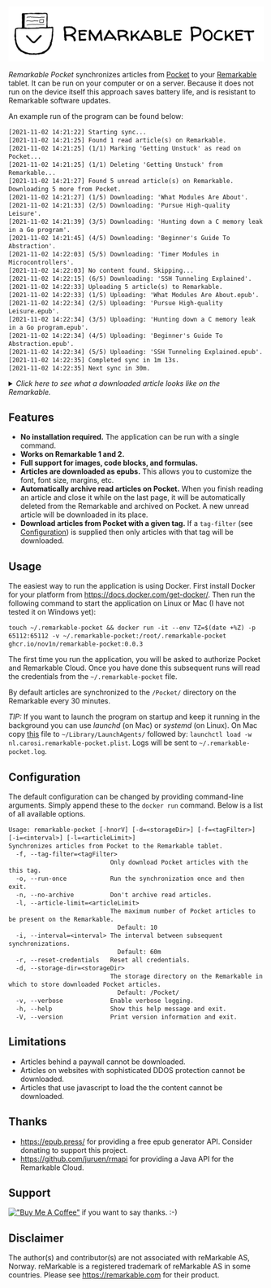 ![Example article](assets/logo-title.png)

*Remarkable Pocket* synchronizes articles from [Pocket](https://getpocket.com) to your [Remarkable](https://remarkable.com/) tablet. It can be run on your computer or on a server. Because it does not run on the device itself this approach saves battery life, and is resistant to Remarkable software updates.

An example run of the program can be found below:

```
[2021-11-02 14:21:22] Starting sync...
[2021-11-02 14:21:25] Found 1 read article(s) on Remarkable.
[2021-11-02 14:21:25] (1/1) Marking 'Getting Unstuck' as read on Pocket...
[2021-11-02 14:21:25] (1/1) Deleting 'Getting Unstuck' from Remarkable...
[2021-11-02 14:21:27] Found 5 unread article(s) on Remarkable. Downloading 5 more from Pocket.
[2021-11-02 14:21:27] (1/5) Downloading: 'What Modules Are About'.
[2021-11-02 14:21:33] (2/5) Downloading: 'Pursue High-quality Leisure'.
[2021-11-02 14:21:39] (3/5) Downloading: 'Hunting down a C memory leak in a Go program'.
[2021-11-02 14:21:45] (4/5) Downloading: 'Beginner's Guide To Abstraction'.
[2021-11-02 14:22:03] (5/5) Downloading: 'Timer Modules in Microcontrollers'.
[2021-11-02 14:22:03] No content found. Skipping...
[2021-11-02 14:22:15] (6/5) Downloading: 'SSH Tunneling Explained'.
[2021-11-02 14:22:33] Uploading 5 article(s) to Remarkable.
[2021-11-02 14:22:33] (1/5) Uploading: 'What Modules Are About.epub'.
[2021-11-02 14:22:34] (2/5) Uploading: 'Pursue High-quality Leisure.epub'.
[2021-11-02 14:22:34] (3/5) Uploading: 'Hunting down a C memory leak in a Go program.epub'.
[2021-11-02 14:22:34] (4/5) Uploading: 'Beginner's Guide To Abstraction.epub'.
[2021-11-02 14:22:34] (5/5) Uploading: 'SSH Tunneling Explained.epub'.
[2021-11-02 14:22:35] Completed sync in 1m 13s.
[2021-11-02 14:22:35] Next sync in 30m.
```

<details><summary><i>Click here to see what a downloaded article looks like on the Remarkable.</i></summary>
<img src="assets/article-small.jpg" alt="An example article on the Remarkable.">
</details>

## Features
- **No installation required.** The application can be run with a single command.
- **Works on Remarkable 1 and 2.** 
- **Full support for images, code blocks, and formulas.**
- **Articles are downloaded as epubs.** This allows you to customize the font, font size, margins, etc.
- **Automatically archive read articles on Pocket.** When you finish reading an article and close it while on the last page, it will be automatically deleted from the Remarkable and archived on Pocket. A new unread article will be downloaded in its place.
- **Download articles from Pocket with a given tag.** If a `tag-filter` (see [Configuration](#configuration)) is supplied then only articles with that tag will be downloaded.

## Usage
The easiest way to run the application is using Docker. First install Docker for your platform from https://docs.docker.com/get-docker/. Then run the following command to start the application on Linux or Mac (I have not tested it on Windows yet):

```
touch ~/.remarkable-pocket && docker run -it --env TZ=$(date +%Z) -p 65112:65112 -v ~/.remarkable-pocket:/root/.remarkable-pocket ghcr.io/nov1n/remarkable-pocket:0.0.3
```
The first time you run the application, you will be asked to authorize Pocket and Remarkable Cloud. Once you have done this subsequent runs will read the credentials from the `~/.remarkable-pocket` file.

By default articles are synchronized to the `/Pocket/` directory on the Remarkable every 30 minutes.

*TIP:* If you want to launch the program on startup and keep it running in the background you can use *launchd* (on Mac) or *systemd* (on Linux). On Mac copy [this](nl.carosi.remarkable-pocket.plist) file to `~/Library/LaunchAgents/` followed by: `launchctl load -w nl.carosi.remarkable-pocket.plist`. Logs will be sent to `~/.remarkable-pocket.log`.


## Configuration
The default configuration can be changed by providing command-line arguments. Simply append these to the `docker run` command. Below is a list of all available options.
```
Usage: remarkable-pocket [-hnorV] [-d=<storageDir>] [-f=<tagFilter>] [-i=<interval>] [-l=<articleLimit>]
Synchronizes articles from Pocket to the Remarkable tablet.
  -f, --tag-filter=<tagFilter>
                            Only download Pocket articles with the this tag.
  -o, --run-once            Run the synchronization once and then exit.
  -n, --no-archive          Don't archive read articles.
  -l, --article-limit=<articleLimit>
                            The maximum number of Pocket articles to be present on the Remarkable.
                              Default: 10
  -i, --interval=<interval> The interval between subsequent synchronizations.
                              Default: 60m
  -r, --reset-credentials   Reset all credentials.
  -d, --storage-dir=<storageDir>
                            The storage directory on the Remarkable in which to store downloaded Pocket articles.
                              Default: /Pocket/
  -v, --verbose             Enable verbose logging.
  -h, --help                Show this help message and exit.
  -V, --version             Print version information and exit.

```

## Limitations
- Articles behind a paywall cannot be downloaded.
- Articles on websites with sophisticated DDOS protection cannot be downloaded.
- Articles that use javascript to load the the content cannot be downloaded.

## Thanks
- https://epub.press/ for providing a free epub generator API. Consider donating to support this project.
- https://github.com/juruen/rmapi for providing a Java API for the Remarkable Cloud.

## Support
[!["Buy Me A Coffee"](https://www.buymeacoffee.com/assets/img/custom_images/orange_img.png)](https://www.buymeacoffee.com/nov1n) if you want to say thanks. :-)

## Disclaimer
The author(s) and contributor(s) are not associated with reMarkable AS, Norway. reMarkable is a registered trademark of reMarkable AS in some countries. Please see https://remarkable.com for their product.

